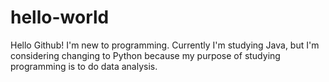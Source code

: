 # hello-world
Hello Github!
I'm new to programming. Currently I'm studying Java, but I'm considering changing to Python because my purpose of studying programming is to do data analysis.
